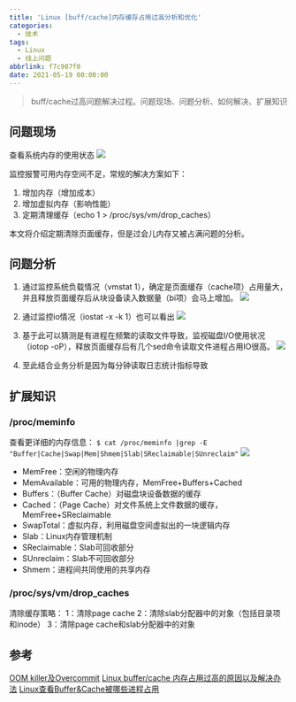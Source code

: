 ```yaml
---
title: 'Linux [buff/cache]内存缓存占用过高分析和优化'
categories:
  - 技术
tags:
  - Linux
  - 线上问题
abbrlink: f7c987f0
date: 2021-05-19 00:00:00
---
```


> buff/cache过高问题解决过程。问题现场、问题分析、如何解决、扩展知识
<!-- more -->

## 问题现场
查看系统内存的使用状态
![](https://gitee.com/lights8080/lights8080-oss/raw/master/2021/05/linux-buff-free.jpg)

监控报警可用内存空间不足，常规的解决方案如下：
1. 增加内存（增加成本）
2. 增加虚拟内存（影响性能）
3. 定期清理缓存（echo 1 > /proc/sys/vm/drop_caches）

本文将介绍定期清除页面缓存，但是过会儿内存又被占满问题的分析。

## 问题分析

1. 通过监控系统负载情况（vmstat 1），确定是页面缓存（cache项）占用量大，并且释放页面缓存后从块设备读入数据量（bi项）会马上增加。
![](https://gitee.com/lights8080/lights8080-oss/raw/master/2021/05/linux-buff-vmstat.jpg)

2. 通过监控io情况（iostat -x -k 1）也可以看出
![](https://gitee.com/lights8080/lights8080-oss/raw/master/2021/05/linux-buff-iostat.jpg)

3. 基于此可以猜测是有进程在频繁的读取文件导致，监视磁盘I/O使用状况（iotop -oP），释放页面缓存后有几个sed命令读取文件进程占用IO很高。
![](https://gitee.com/lights8080/lights8080-oss/raw/master/2021/05/linux-buff-iotop.jpg)

4. 至此结合业务分析是因为每分钟读取日志统计指标导致

## 扩展知识
### /proc/meminfo
查看更详细的内存信息：
`$ cat /proc/meminfo |grep -E "Buffer|Cache|Swap|Mem|Shmem|Slab|SReclaimable|SUnreclaim"`
![](https://gitee.com/lights8080/lights8080-oss/raw/master/2021/05/linux-buff-meminfo.jpg)

* MemFree：空闲的物理内存
* MemAvailable：可用的物理内存，MemFree+Buffers+Cached
* Buffers：（Buffer Cache）对磁盘块设备数据的缓存
* Cached：（Page Cache）对文件系统上文件数据的缓存，MemFree+SReclaimable
* SwapTotal：虚拟内存，利用磁盘空间虚拟出的一块逻辑内存
* Slab：Linux内存管理机制
* SReclaimable：Slab可回收部分
* SUnreclaim：Slab不可回收部分
* Shmem：进程间共同使用的共享内存

### /proc/sys/vm/drop_caches
清除缓存策略：
1：清除page cache
2：清除slab分配器中的对象（包括目录项和inode）
3：清除page cache和slab分配器中的对象

## 参考
[OOM killer及Overcommit](https://lights8080.github.io/post/oom-killer-ji-overcommit/)
[Linux buffer/cache 内存占用过高的原因以及解决办法](https://blog.csdn.net/kunyus/article/details/104617426)
[Linux查看Buffer&Cache被哪些进程占用](https://blog.csdn.net/linxi7/article/details/109078516)